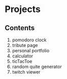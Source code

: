 # Projects

## Contents

1. pomodoro clock
2. tribute page
3. personal portfolio
4. calculator
5. ticTacToe
6. random quite generator
7. twitch viewer
